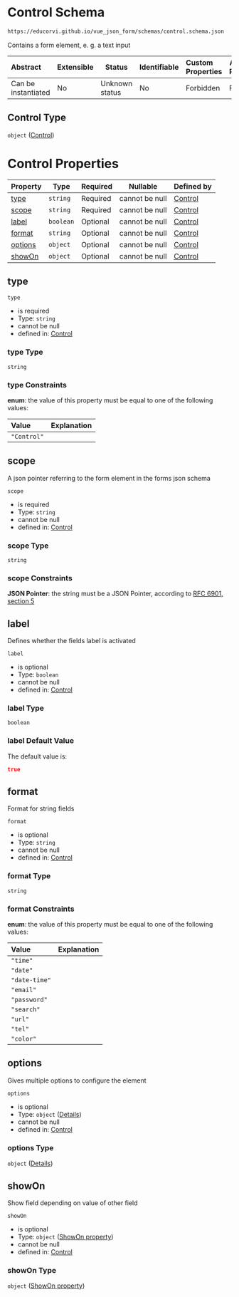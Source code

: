 # Control Schema

```txt
https://educorvi.github.io/vue_json_form/schemas/control.schema.json
```

Contains a form element, e. g. a text input


| Abstract            | Extensible | Status         | Identifiable | Custom Properties | Additional Properties | Access Restrictions | Defined In                                                                   |
| :------------------ | ---------- | -------------- | ------------ | :---------------- | --------------------- | ------------------- | ---------------------------------------------------------------------------- |
| Can be instantiated | No         | Unknown status | No           | Forbidden         | Forbidden             | none                | [control.schema.json](../schemas/control.schema.json "open original schema") |

## Control Type

`object` ([Control](control.md))

# Control Properties

| Property            | Type      | Required | Nullable       | Defined by                                                                                                                                      |
| :------------------ | --------- | -------- | -------------- | :---------------------------------------------------------------------------------------------------------------------------------------------- |
| [type](#type)       | `string`  | Required | cannot be null | [Control](control-properties-type.md "https&#x3A;//educorvi.github.io/vue_json_form/schemas/control.schema.json#/properties/type")              |
| [scope](#scope)     | `string`  | Required | cannot be null | [Control](control-properties-scope.md "https&#x3A;//educorvi.github.io/vue_json_form/schemas/control.schema.json#/properties/scope")            |
| [label](#label)     | `boolean` | Optional | cannot be null | [Control](control-properties-label.md "https&#x3A;//educorvi.github.io/vue_json_form/schemas/control.schema.json#/properties/label")            |
| [format](#format)   | `string`  | Optional | cannot be null | [Control](control-properties-format.md "https&#x3A;//educorvi.github.io/vue_json_form/schemas/control.schema.json#/properties/format")          |
| [options](#options) | `object`  | Optional | cannot be null | [Control](control-properties-options.md "https&#x3A;//educorvi.github.io/vue_json_form/schemas/control.schema.json#/properties/options")        |
| [showOn](#showon)   | `object`  | Optional | cannot be null | [Control](control-properties-showon-property.md "https&#x3A;//educorvi.github.io/vue_json_form/schemas/show_on.schema.json#/properties/showOn") |

## type




`type`

-   is required
-   Type: `string`
-   cannot be null
-   defined in: [Control](control-properties-type.md "https&#x3A;//educorvi.github.io/vue_json_form/schemas/control.schema.json#/properties/type")

### type Type

`string`

### type Constraints

**enum**: the value of this property must be equal to one of the following values:

| Value       | Explanation |
| :---------- | ----------- |
| `"Control"` |             |

## scope

A json pointer referring to the form element in the forms json schema


`scope`

-   is required
-   Type: `string`
-   cannot be null
-   defined in: [Control](control-properties-scope.md "https&#x3A;//educorvi.github.io/vue_json_form/schemas/control.schema.json#/properties/scope")

### scope Type

`string`

### scope Constraints

**JSON Pointer**: the string must be a JSON Pointer, according to [RFC 6901, section 5](https://tools.ietf.org/html/rfc6901 "check the specification")

## label

Defines whether the fields label is activated


`label`

-   is optional
-   Type: `boolean`
-   cannot be null
-   defined in: [Control](control-properties-label.md "https&#x3A;//educorvi.github.io/vue_json_form/schemas/control.schema.json#/properties/label")

### label Type

`boolean`

### label Default Value

The default value is:

```json
true
```

## format

Format for string fields


`format`

-   is optional
-   Type: `string`
-   cannot be null
-   defined in: [Control](control-properties-format.md "https&#x3A;//educorvi.github.io/vue_json_form/schemas/control.schema.json#/properties/format")

### format Type

`string`

### format Constraints

**enum**: the value of this property must be equal to one of the following values:

| Value         | Explanation |
| :------------ | ----------- |
| `"time"`      |             |
| `"date"`      |             |
| `"date-time"` |             |
| `"email"`     |             |
| `"password"`  |             |
| `"search"`    |             |
| `"url"`       |             |
| `"tel"`       |             |
| `"color"`     |             |

## options

Gives multiple options to configure the element


`options`

-   is optional
-   Type: `object` ([Details](control-properties-options.md))
-   cannot be null
-   defined in: [Control](control-properties-options.md "https&#x3A;//educorvi.github.io/vue_json_form/schemas/control.schema.json#/properties/options")

### options Type

`object` ([Details](control-properties-options.md))

## showOn

Show field depending on value of other field


`showOn`

-   is optional
-   Type: `object` ([ShowOn property](control-properties-showon-property.md))
-   cannot be null
-   defined in: [Control](control-properties-showon-property.md "https&#x3A;//educorvi.github.io/vue_json_form/schemas/show_on.schema.json#/properties/showOn")

### showOn Type

`object` ([ShowOn property](control-properties-showon-property.md))
